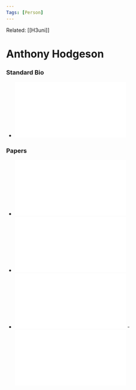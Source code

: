 ```yaml
---
Tags: [Person]
---
```

Related: [[H3uni]]


# Anthony Hodgeson
### Standard Bio
- ![](assets/anthonyhodgesonbio.pdf)

### Papers
- ![](assets/1626444208_2.pdf)
- ![](assets/1626444209_3.pdf)
- ![](assets/praxislearningh3.pdf)
-![](asseHodgson2018Second-OrderAnticipatorySystem.pdf)